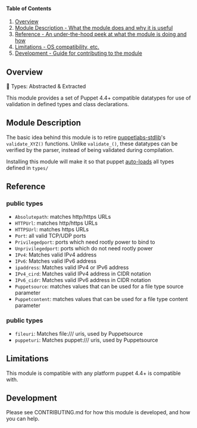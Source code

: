 #### Table of Contents

1. [Overview](#overview)
2. [Module Description - What the module does and why it is useful](#module-description)
5. [Reference - An under-the-hood peek at what the module is doing and how](#reference)
5. [Limitations - OS compatibility, etc.](#limitations)
6. [Development - Guide for contributing to the module](#development)

## Overview

:tea: Types: Abstracted & Extracted

This module provides a set of Puppet 4.4+ compatible datatypes for use of validation in defined types and class declarations.

## Module Description

The basic idea behind this module is to retire [puppetlabs-stdlib](https://forge.puppet.com/puppetlabs/stdlib)'s `validate_XYZ()` functions. Unlike `validate_()`, these datatypes can be verified by the parser, instead of being validated during compilation.

Installing this module will make it so that puppet [auto-loads](https://docs.puppet.com/puppet/4.4/reference/release_notes.html#type-aliases) all types defined in `types/`

## Reference

### public types
* `Absolutepath`: matches http/https URLs
* `HTTPUrl`: matches http/https URLs
* `HTTPSUrl`: matches https URLs
* `Port`: all valid TCP/UDP ports
* `Privilegedport`:  ports which need rootly power to bind to
* `Unprivilegedport`:  ports which do not need rootly power
* `IPv4`: Matches valid IPv4 address
* `IPv6`: Matches valid IPv6 address
* `ipaddress`: Matches valid IPv4 or IPv6 address
* `IPv4_cird`: Matches valid IPv4 address in CIDR notation
* `IPv6_cidr`: Matches valid IPv6 address in CIDR notation
* `Puppetsource`: matches values that can be used for a file type source parameter
* `Puppetcontent`: matches values that can be used for a file type content parameter

### public types
* `fileuri`: Matches file:/// uris, used by Puppetsource
* `puppeturi`: Matches puppet:/// uris, used by Puppetsource

## Limitations

This module is compatible with any platform puppet 4.4+ is compatible with.

## Development

Please see CONTRIBUTING.md for how this module is developed, and how you can help.

